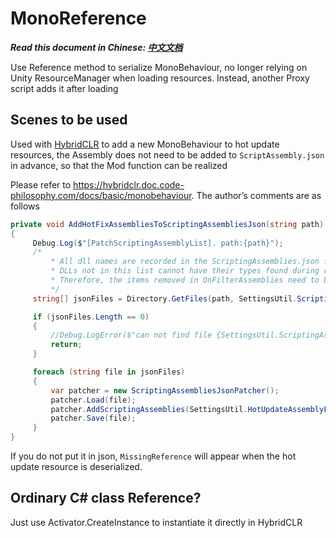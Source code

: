 # MonoReference


***Read this document in Chinese: [中文文档](./README.md)***

Use Reference method to serialize MonoBehaviour, no longer relying on Unity ResourceManager when loading resources. Instead, another Proxy script adds it after loading

## Scenes to be used

Used with [HybridCLR](https://github.com/focus-creative-games/hybridclr) to add a new MonoBehaviour to hot update resources, the Assembly does not need to be added to ``ScriptAssembly.json`` in advance, so that the Mod function can be realized

Please refer to https://hybridclr.doc.code-philosophy.com/docs/basic/monobehaviour. The author’s comments are as follows

```C#
private void AddHotFixAssembliesToScriptingAssembliesJson(string path)
{
     Debug.Log($"[PatchScriptingAssemblyList]. path:{path}");
     /*
         * All dll names are recorded in the ScriptingAssemblies.json file. This list is automatically loaded when the game starts.
         * DLLs not in this list cannot have their types found during resource deserialization
         * Therefore, the items removed in OnFilterAssemblies need to be added back
         */
     string[] jsonFiles = Directory.GetFiles(path, SettingsUtil.ScriptingAssembliesJsonFile, SearchOption.AllDirectories);

     if (jsonFiles.Length == 0)
     {
         //Debug.LogError($"can not find file {SettingsUtil.ScriptingAssembliesJsonFile}");
         return;
     }

     foreach (string file in jsonFiles)
     {
         var patcher = new ScriptingAssembliesJsonPatcher();
         patcher.Load(file);
         patcher.AddScriptingAssemblies(SettingsUtil.HotUpdateAssemblyFilesIncludePreserved);
         patcher.Save(file);
     }
}
```
If you do not put it in json, ``MissingReference`` will appear when the hot update resource is deserialized.

## Ordinary C# class Reference?

Just use Activator.CreateInstance to instantiate it directly in HybridCLR